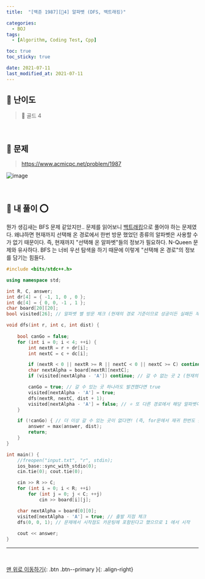```yaml
---
title:  "[백준 1987][💛4] 알파벳 (DFS, 백트래킹)" 

categories:
  - BOJ
tags:
  - [Algorithm, Coding Test, Cpp]

toc: true
toc_sticky: true

date: 2021-07-11
last_modified_at: 2021-07-11
---
```


## 🚀 난이도 

> 💛 골드 4

<br>

## 🚀 문제

> <https://www.acmicpc.net/problem/1987>

![image](https://user-images.githubusercontent.com/42318591/125166518-fdaa9d00-e1d6-11eb-9f2d-0f0205dd0db0.png)


<br>

## 🚀 내 풀이 ⭕

뭔가 생김새는 BFS 문제 같았지만.. 문제를 읽어보니 <u>백트래킹</u>으로 풀어야 하는 문제였다. 왜냐하면 현재까지 선택해 온 경로에서 한번 방문 했었던 종류의 알파벳은 사용할 수 가 없기 때문이다. 즉, 현재까지 "선택해 온 알파벳"들의 정보가 필요하다. N-Queen 문제와 유사하다. BFS 는 너비 우선 탐색을 하기 때문에 이렇게 "선택해 온 경로"의 정보를 담기는 힘들다.

```cpp
#include <bits/stdc++.h>

using namespace std;

int R, C, answer;
int dr[4] = { -1, 1, 0 , 0 };
int dc[4] = { 0, 0, -1 , 1 };
char board[20][20];
bool visited[26]; // 알파벳 별 방문 체크 (현재의 경로 기준이므로 성공이든 실패든 재귀 함수가 호출을 끝내고 돌아오면 다시 false 로 바꿔 방문 체크를 해제해준다.)

void dfs(int r, int c, int dist) {
	
	bool canGo = false;
	for (int i = 0; i < 4; ++i) {
		int nextR = r + dr[i];
		int nextC = c + dc[i];

		if (nextR < 0 || nextR >= R || nextC < 0 || nextC >= C) continue; // 갈 수 없는 곳 1 (보드 범위를 넘어섬)
		char nextAlpha = board[nextR][nextC];
		if (visited[nextAlpha - 'A']) continue; // 갈 수 없는 곳 2 (현재의 경로 내에서 이전에 방문했었던 알파벳)

		canGo = true; // 갈 수 있는 곳 하나라도 발견했다면 true
		visited[nextAlpha - 'A'] = true;
		dfs(nextR, nextC, dist + 1);
		visited[nextAlpha - 'A'] = false; // ⭐ 또 다른 경로에서 해당 알파벳이 다시 선택될 수 있도록
	}

	if (!canGo) { // 더 이상 갈 수 있는 곳이 없다면! (즉, for문에서 재귀 한번도 못 돌림. 더 이상 나아갈 경로가 없음)
		answer = max(answer, dist);
		return;
	}
}

int main() {
	//freopen("input.txt", "r", stdin);
	ios_base::sync_with_stdio(0);
	cin.tie(0); cout.tie(0);

	cin >> R >> C;
	for (int i = 0; i < R; ++i)
		for (int j = 0; j < C; ++j)
			cin >> board[i][j];

	char nextAlpha = board[0][0];
	visited[nextAlpha - 'A'] = true; // 출발 지점 체크
	dfs(0, 0, 1); // 문제에서 시작점도 카운팅에 포함된다고 했으므로 1 에서 시작
	
	cout << answer;
}
```

***
<br>

[맨 위로 이동하기](#){: .btn .btn--primary }{: .align-right}